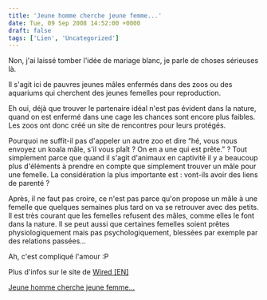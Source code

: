 ```yaml
---
title: 'Jeune homme cherche jeune femme...'
date: Tue, 09 Sep 2008 14:52:00 +0000
draft: false
tags: ['Lien', 'Uncategorized']
---
```


Non, j'ai laissé tomber l'idée de mariage blanc, je parle de choses sérieuses là.

Il s'agit ici de pauvres jeunes mâles enfermés dans des zoos ou des aquariums qui cherchent des jeunes femelles pour reproduction.

Eh oui, déjà que trouver le partenaire idéal n'est pas évident dans la nature, quand on est enfermé dans une cage les chances sont encore plus faibles. Les zoos ont donc créé un site de rencontres pour leurs protégés.

Pourquoi ne suffit-il pas d'appeler un autre zoo et dire “hé, vous nous envoyez un koala mâle, s'il vous plaît ? On en a une qui est prête.” ? Tout simplement parce que quand il s'agit d'animaux en captivité il y a beaucoup plus d'éléments à prendre en compte que simplement trouver un mâle pour une femelle. La considération la plus importante est : vont-ils avoir des liens de parenté ?

Après, il ne faut pas croire, ce n'est pas parce qu'on propose un mâle à une femelle que quelques semaines plus tard on va se retrouver avec des petits. Il est très courant que les femelles refusent des mâles, comme elles le font dans la nature. Il se peut aussi que certaines femelles soient prêtes physiologiquement mais pas psychologiquement, blessées par exemple par des relations passées…

Ah, c'est compliqué l'amour :P

Plus d'infos sur le site de [Wired \[EN\]](http://news.wired.com/dynamic/stories/O/ONLINE_MATCHMAKING_ANIMALS?SITE=WIRE&SECTION=HOME&TEMPLATE=DEFAULT&CTIME=2008-09-09-07-42-36)

  
[Jeune homme cherche jeune femme...](http://news.wired.com/dynamic/stories/O/ONLINE_MATCHMAKING_ANIMALS?SITE=WIRE&SECTION=HOME&TEMPLATE=DEFAULT&CTIME=2008-09-09-07-42-36)